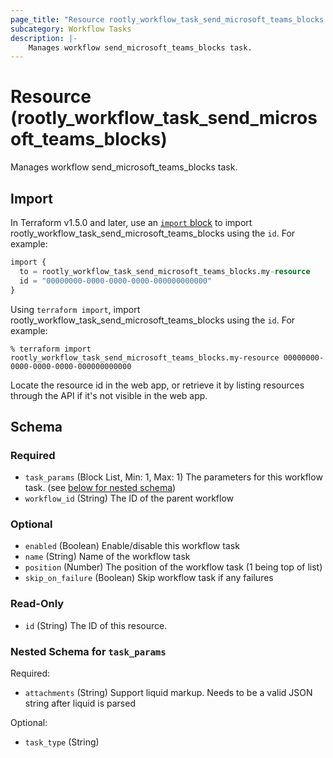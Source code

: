 ```yaml
---
page_title: "Resource rootly_workflow_task_send_microsoft_teams_blocks - terraform-provider-rootly"
subcategory: Workflow Tasks
description: |-
    Manages workflow send_microsoft_teams_blocks task.
---
```


# Resource (rootly_workflow_task_send_microsoft_teams_blocks)

Manages workflow send_microsoft_teams_blocks task.



## Import

In Terraform v1.5.0 and later, use an [`import` block](https://developer.hashicorp.com/terraform/language/import) to import rootly_workflow_task_send_microsoft_teams_blocks using the `id`. For example:

```terraform
import {
  to = rootly_workflow_task_send_microsoft_teams_blocks.my-resource
  id = "00000000-0000-0000-0000-000000000000"
}
```

Using `terraform import`, import rootly_workflow_task_send_microsoft_teams_blocks using the `id`. For example:

```console
% terraform import rootly_workflow_task_send_microsoft_teams_blocks.my-resource 00000000-0000-0000-0000-000000000000
```

Locate the resource id in the web app, or retrieve it by listing resources through the API if it's not visible in the web app.

<!-- schema generated by tfplugindocs -->
## Schema

### Required

- `task_params` (Block List, Min: 1, Max: 1) The parameters for this workflow task. (see [below for nested schema](#nestedblock--task_params))
- `workflow_id` (String) The ID of the parent workflow

### Optional

- `enabled` (Boolean) Enable/disable this workflow task
- `name` (String) Name of the workflow task
- `position` (Number) The position of the workflow task (1 being top of list)
- `skip_on_failure` (Boolean) Skip workflow task if any failures

### Read-Only

- `id` (String) The ID of this resource.

<a id="nestedblock--task_params"></a>
### Nested Schema for `task_params`

Required:

- `attachments` (String) Support liquid markup. Needs to be a valid JSON string after liquid is parsed

Optional:

- `task_type` (String)
